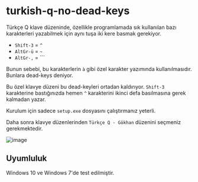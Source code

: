 # turkish-q-no-dead-keys
Türkçe Q klave düzeninde, özellikle programlamada sık kullanılan
bazı karakterleri yazabilmek için aynı tuşa iki kere basmak
gerekiyor.

- `Shift-3` = `^`
- `AltGr-ü` = `~`
- `AltGr-,` = `\``

Bunun sebebi, bu karakterlerin `à` gibi özel karakter yazımında
kullanılmasıdır. Bunlara dead-keys deniyor.

Bu özel klavye düzeni bu dead-keyleri ortadan kaldırıyor.
`Shift-3` karakterine bastığınızda hemen `^` karakterini ikinci
defa basılmasına gerek kalmadan yazar.

Kurulum için sadece `setup.exe` dosyasını çalıştırmanız yeterli.

Daha sonra klavye düzenlerinden `Türkçe Q - Gökhan` düzenini
seçmeniz gerekmektedir.

![image](https://user-images.githubusercontent.com/1487670/155972064-0b55f394-e36f-4448-88ba-f0827662da35.png)

## Uyumluluk
Windows 10 ve Windows 7'de test edilmiştir.
